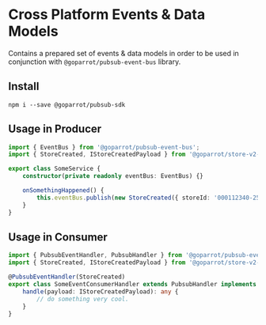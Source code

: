# Cross Platform Events & Data Models

Contains a prepared set of events & data models in order to be used in conjunction with
`@goparrot/pubsub-event-bus` library.

## Install

```shell script
npm i --save @goparrot/pubsub-sdk
```

## Usage in Producer

```ts
import { EventBus } from '@goparrot/pubsub-event-bus';
import { StoreCreated, IStoreCreatedPayload } from '@goparrot/store-v2-pubsub';

export class SomeService {
    constructor(private readonly eventBus: EventBus) {}

    onSomethingHappened() {
        this.eventBus.publish(new StoreCreated({ storeId: '000112340-252636-1-54653452' }));
    }
}
```

## Usage in Consumer

```ts
import { PubsubEventHandler, PubsubHandler } from '@goparrot/pubsub-event-bus';
import { StoreCreated, IStoreCreatedPayload } from '@goparrot/store-v2-pubsub';

@PubsubEventHandler(StoreCreated)
export class SomeEventConsumerHandler extends PubsubHandler implements IEventsHandler<IStoreCreatedPayload> {
    handle(payload: IStoreCreatedPayload): any {
        // do something very cool.
    }
}
```
